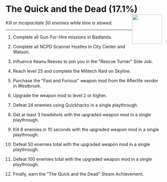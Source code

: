 # The Quick and the Dead (17.1%) <img style="float: right;" src="https://cdn.cloudflare.steamstatic.com/steamcommunity/public/images/apps/1091500/7d368314167adc79672ac5ccb090704352f7f733.jpg" width="96" height="96">

_Kill or incapacitate 50 enemies while time is slowed._

---


1. Complete all Gun-For-Hire missions in Badlands. 

2. Complete all NCPD Scanner Hustles in City Center and Watson. 

3. Influence Keanu Reeves to join you in the "Rescue Turner" Side Job.

4. Reach level 25 and complete the Militech Raid on Skyline. 

5. Purchase the "Fast and Furious" weapon mod from the Afterlife vendor in Westbrook. 

6. Upgrade the weapon mod to level 2 or higher. 

7. Defeat 24 enemies using Quickhacks in a single playthrough. 

8. Get at least 3 headshots with the upgraded weapon mod in a single playthrough. 

9. Kill 8 enemies in 10 seconds with the upgraded weapon mod in a single playthrough. 

10. Defeat 50 enemies total with the upgraded weapon mod in a single playthrough. 

11. Defeat 100 enemies total with the upgraded weapon mod in a single playthrough. 

12. Finally, earn the "The Quick and the Dead" Steam Achievement.